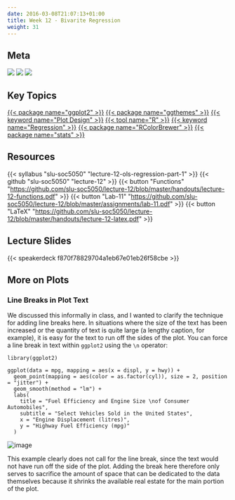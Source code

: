 ```yaml
---
date: 2016-03-08T21:07:13+01:00
title: Week 12 - Bivarite Regression
weight: 31
---
```

## Meta
![](https://img.shields.io/badge/semester-fall%202018-orange.svg) ![](https://img.shields.io/badge/release-lecture-orange.svg) [![](https://img.shields.io/badge/last%20update-2018--11--08-brightgreen.svg)](https://github.com/slu-soc5050/lecture-09/blob/master/NEWS_SITE.md)

## Key Topics
[{{< package name="ggplot2" >}}](/topic-index/#e-h)
[{{< package name="ggthemes" >}}](/topic-index/#e-h)
[{{< keyword name="Plot Design" >}}](/topic-index/#m-p)
[{{< tool name="R" >}}](/topic-index/#q-t)
[{{< keyword name="Regression" >}}](/topic-index/#q-t)
[{{< package name="RColorBrewer" >}}](/topic-index/#q-t)
[{{< package name="stats" >}}](/topic-index/#q-t)

## Resources

{{< syllabus "slu-soc5050" "lecture-12-ols-regression-part-1" >}}
{{< github "slu-soc5050" "lecture-12" >}}
{{< button "Functions" "https://github.com/slu-soc5050/lecture-12/blob/master/handouts/lecture-12-functions.pdf" >}}
{{< button "Lab-11" "https://github.com/slu-soc5050/lecture-12/blob/master/assignments/lab-11.pdf" >}}
{{< button "LaTeX" "https://github.com/slu-soc5050/lecture-12/blob/master/handouts/lecture-12-latex.pdf" >}}

## Lecture Slides
<p> </p>
{{< speakerdeck f870f78829704a1eb67e01eb26f58cbe >}}

## More on Plots
### Line Breaks in Plot Text
We discussed this informally in class, and I wanted to clarify the technique for adding line breaks here. In situations where the size of the text has been increased or the quantity of text is quite large (a lengthy caption, for example), it is easy for the text to run off the sides of the plot. You can force a line break in text within `ggplot2` using the `\n` operator:

```
library(ggplot2)

ggplot(data = mpg, mapping = aes(x = displ, y = hwy)) +
  geom_point(mapping = aes(color = as.factor(cyl)), size = 2, position = "jitter") +
  geom_smooth(method = "lm") +
  labs(
    title = "Fuel Efficiency and Engine Size \nof Consumer Automobiles",
    subtitle = "Select Vehicles Sold in the United States",
    x = "Engine Displacement (litres)",
    y = "Highway Fuel Efficiency (mpg)"
  )
```
![image](/images/week-12-image01.png)

This example clearly does not call for the line break, since the text would not have run off the side of the plot. Adding the break here therefore only serves to sacrifice the amount of space that can be dedicated to the data themselves because it shrinks the available real estate for the main portion of the plot. 

